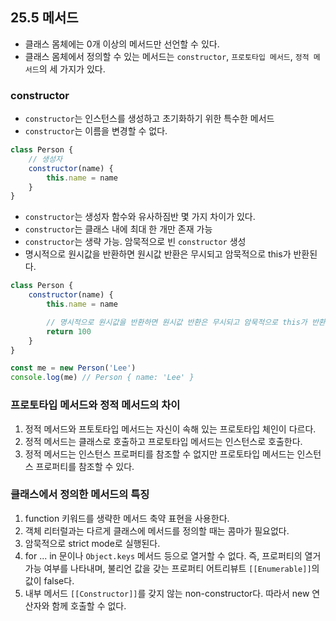## 25.5 메서드

- 클래스 몸체에는 0개 이상의 메서드만 선언할 수 있다.
- 클래스 몸체에서 정의할 수 있는 메서드는 `constructor`, `프로토타입 메서드`, `정적 메서드`의 세 가지가 있다.

### constructor

- `constructor`는 인스턴스를 생성하고 초기화하기 위한 특수한 메서드
- `constructor`는 이름을 변경할 수 없다.

```js
class Person {
    // 생성자
    constructor(name) {
        this.name = name
    }
}
```

- `constructor`는 생성자 함수와 유사하짐반 몇 가지 차이가 있다.
- `constructor`는 클래스 내에 최대 한 개만 존재 가능
- `constructor`는 생략 가능. 암묵적으로 빈 `constructor` 생성
- 명시적으로 원시값을 반환하면 원시값 반환은 무시되고 암묵적으로 this가 반환된다.

```js
class Person {
    constructor(name) {
        this.name = name

        // 명시적으로 원시값을 반환하면 원시값 반환은 무시되고 암묵적으로 this가 반환된다.
        return 100
    }
}

const me = new Person('Lee')
console.log(me) // Person { name: 'Lee' }
```

### 프로토타입 메서드와 정적 메서드의 차이

1. 정적 메서드와 프토토타입 메서드는 자신이 속해 있는 프로토타입 체인이 다르다.
2. 정적 메서드는 클래스로 호출하고 프로토타입 메서드는 인스턴스로 호출한다.
3. 정적 메서드는 인스턴스 프로퍼티를 참조할 수 없지만 프로토타입 메서드는 인스턴스 프로퍼티를 참조할 수 있다.

### 클래스에서 정의한 메서드의 특징

1. function 키워드를 생략한 메서드 축약 표현을 사용한다.
2. 객체 리터럴과는 다르게 클래스에 메서드를 정의할 때는 콤마가 필요없다.
3. 암묵적으로 strict mode로 실행된다.
4. for ... in 문이나 `Object.keys` 메서드 등으로 열거할 수 없다. 즉, 프로퍼티의 열거 가능 여부를 나타내며, 불리언 값을 갖는 프로퍼티 어트리뷰트 `[[Enumerable]]`의 값이 false다.
5. 내부 메서드 `[[Constructor]]`를 갖지 않는 non-constructor다. 따라서 new 연산자와 함께 호출할 수 없다.